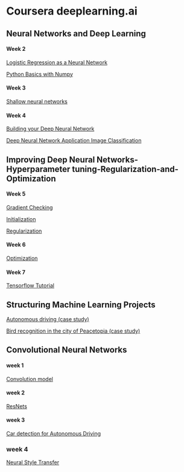 
# Coursera deeplearning.ai 


##  Neural Networks and Deep Learning

#### Week 2
[Logistic Regression as a Neural Network](https://github.com/fountainhead-gq/Coursera_DeepLearning/blob/master/Neural%20Networks%20and%20Deep%20Learning/Week%202/Logistic%20Regression%20as%20a%20Neural%20Network/Logistic%20Regression%20with%20a%20Neural%20Network%20mindset%20v4.ipynb)

[Python Basics with Numpy](https://github.com/fountainhead-gq/Coursera_DeepLearning/blob/master/Neural%20Networks%20and%20Deep%20Learning/Week%202/Python%20Basics%20with%20Numpy/Python%20Basics%20With%20Numpy%20v3.ipynb)

#### Week 3
[Shallow neural networks](https://github.com/fountainhead-gq/Coursera_DeepLearning/blob/master/Neural%20Networks%20and%20Deep%20Learning/Week%203/Planar%20data%20classification%20with%20one%20hidden%20layer%20v4.ipynb)

#### Week 4
[Building your Deep Neural Network](https://github.com/fountainhead-gq/Coursera_DeepLearning/blob/master/Neural%20Networks%20and%20Deep%20Learning/Week%204/Building%20your%20Deep%20Neural%20Network%20-%20Step%20by%20Step/Building%20your%20Deep%20Neural%20Network%20-%20Step%20by%20Step%20v5.ipynb)

[Deep Neural Network Application Image Classification](https://github.com/fountainhead-gq/Coursera_DeepLearning/blob/master/Neural%20Networks%20and%20Deep%20Learning/Week%204/Deep%20Neural%20Network%20Application%20Image%20Classification/Deep%20Neural%20Network%20-%20Application%20v3.ipynb)


## Improving Deep Neural Networks-Hyperparameter tuning-Regularization-and-Optimization

#### Week 5
[Gradient Checking](https://github.com/fountainhead-gq/Coursera_DeepLearning/blob/master/Improving%20Deep%20Neural%20Networks%20Hyperparameter%20tuning%2C%20Regularization/Week%205/Gradient%20Checking/Gradient%2BChecking%2Bv1.ipynb)

[Initialization](https://github.com/fountainhead-gq/Coursera_DeepLearning/blob/master/Improving%20Deep%20Neural%20Networks%20Hyperparameter%20tuning%2C%20Regularization/Week%205/Initialization/Initialization.ipynb)

[Regularization](https://github.com/fountainhead-gq/Coursera_DeepLearning/blob/master/Improving%20Deep%20Neural%20Networks%20Hyperparameter%20tuning%2C%20Regularization/Week%205/Regularization/Regularization.ipynb)

####  Week 6 

[Optimization ](https://github.com/fountainhead-gq/Coursera_DeepLearning/blob/master/Improving%20Deep%20Neural%20Networks%20Hyperparameter%20tuning%2C%20Regularization/Week%206/Optimization%20methods.ipynb)

####  Week 7
[Tensorflow Tutorial](https://github.com/fountainhead-gq/Coursera_DeepLearning/blob/master/Improving%20Deep%20Neural%20Networks%20Hyperparameter%20tuning%2C%20Regularization/Week%207/Tensorflow%20Tutorial.ipynb)

## Structuring Machine Learning Projects

[Autonomous driving (case study)](https://github.com/fountainhead-gq/Coursera_DeepLearning/blob/master/Structuring%20Machine%20Learning%20Projects/Autonomous%20driving%20(case%20study).md)

[Bird recognition in the city of Peacetopia (case study)](https://github.com/fountainhead-gq/Coursera_DeepLearning/blob/master/Structuring%20Machine%20Learning%20Projects/Bird%20recognition%20in%20the%20city%20of%20Peacetopia%20(case%20study).md)


## Convolutional Neural Networks

#### week 1
[Convolution model](https://github.com/fountainhead-gq/Coursera_DeepLearning/blob/master/Convolutional%20Neural%20Networks/week1/Convolution%20model%20-%20Step%20by%20Step%20-%20v2.ipynb)

#### week 2

[ResNets](https://github.com/fountainhead-gq/Coursera_DeepLearning/blob/master/Convolutional%20Neural%20Networks/week2/ResNets/Residual%20Networks%20-%20v2.ipynb)

#### week 3

[Car detection for Autonomous Driving](https://github.com/fountainhead-gq/Coursera_DeepLearning/blob/master/Convolutional%20Neural%20Networks/week3/Car%20detection%20for%20Autonomous%20Driving/Autonomous%20driving%20application%20-%20Car%20detection%20-%20v3.ipynb)

### week 4

[Neural Style Transfer](https://github.com/fountainhead-gq/Coursera_DeepLearning/blob/master/Convolutional%20Neural%20Networks/week4/Neural%20Style%20Transfer/Art%20Generation%20with%20Neural%20Style%20Transfer%20-%20v2.ipynb)


